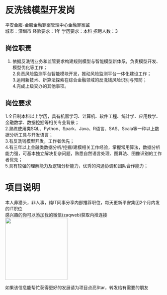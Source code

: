 # 反洗钱模型开发岗
平安金服-金服金融罪案管理中心金融罪案监  
城市：深圳市 经验要求：1年 学历要求：本科  招聘人数：3

## 岗位职责
1. 依据反洗钱业务和监管要求构建规则模型与智能模型新体系，负责模型开发、模型优化等工作；   
2.负责风险监测平台智能模块开发，推动风险监测平台一体化建设工作；    
3.运用新技术、新算法探索在综合金融领域的反洗钱风险识别与预防；   
4.完成上级交办的其他事项。

## 岗位要求
1.全日制本科以上学历，具有机器学习、计算机、软件工程、统计学、应用数学、金融数学、数据挖掘等相关专业背景；    
2.熟练使用类SQL、Python、Spark、Java、R语言、SAS、Scala等一种以上数据分析工具与开发语言；   
3.有反洗钱模型开发，工作者优先；   
4.有三年以上金融类数据分析/挖掘/建模相关工作经验，掌握常用算法，数据分析能力强，可基本独立解决复杂问题，熟悉自然语言处理、图算法、图像识别的工作者优先；   
5.具有较强的理解能力及逻辑分析能力，优秀的沟通协调和团队合作能力；

# 项目说明

本人非猎头，非人事，纯IT同事分享内部推荐职位，每天更新平安集团2个月内发的IT职位  
感兴趣的你可以添加我的微信(zaqweb)获取内推连接  
<img src="https://github.com/zaqweb/PA-IT-JOBS/blob/master/WechatICode.jpeg"  height="200" width="200">

如果该信息能帮忙获得更好的发展请为项目点亮Star，转发给有需要的朋友




